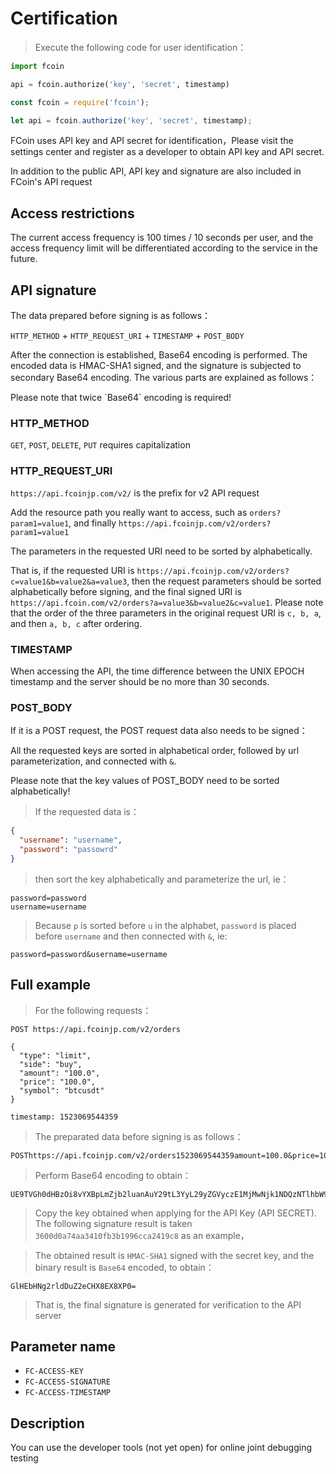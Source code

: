 # Certification

> Execute the following code for user identification：

```python
import fcoin

api = fcoin.authorize('key', 'secret', timestamp)
```

```javascript
const fcoin = require('fcoin');

let api = fcoin.authorize('key', 'secret', timestamp);
```

FCoin uses API key and API secret for identification，Please visit the settings center and register as a developer to obtain API key and API secret.

In  addition to the public API, API key and signature are also included in FCoin's API request




## Access restrictions

The current access frequency is 100 times / 10 seconds per user, and the access frequency limit will be differentiated according to the service in the future.




## API signature

The data prepared before signing is as follows：

`HTTP_METHOD` + `HTTP_REQUEST_URI` + `TIMESTAMP` + `POST_BODY`

After the connection is established, Base64 encoding is performed. The encoded data is HMAC-SHA1 signed, and the signature is subjected to secondary Base64 encoding. The various parts are explained as follows：

<aside class="warning">
Please note that twice `Base64` encoding is required!
</aside>

### HTTP_METHOD

`GET`, `POST`, `DELETE`, `PUT` requires capitalization

### HTTP_REQUEST_URI

`https://api.fcoinjp.com/v2/` is the prefix for v2 API request

Add the resource path you really want to access, such as `orders?param1=value1`, and finally `https://api.fcoinjp.com/v2/orders?param1=value1`

The parameters in the requested URI need to be sorted by alphabetically.

That is, if the requested URI is `https://api.fcoinjp.com/v2/orders?c=value1&b=value2&a=value3`, then the request parameters should be sorted alphabetically before signing, and the final signed URI is `https://api.fcoin.com/v2/orders?a=value3&b=value2&c=value1`. Please note that the order of the three parameters in the original request URI is `c, b, a`, and then `a, b, c` after ordering.

### TIMESTAMP

When accessing the API, the time difference between the UNIX EPOCH timestamp and the server should be no more than 30 seconds.

### POST_BODY

If it is a POST request, the POST request data also needs to be signed：

All the requested keys are sorted in alphabetical order, followed by url parameterization, and connected with `&`.

<aside class="warning">
Please note that the key values of POST_BODY need to be sorted alphabetically!
</aside>

> If the requested data is：

```json
{
  "username": "username",
  "password": "passowrd"
}
```

> then sort the key alphabetically and parameterize the url, ie：

```
password=password
username=username
```

> Because `p` is sorted before `u` in the alphabet, `password` is placed before `username` and then connected with `&`, ie:

```
password=password&username=username
```

## Full example

> For the following requests：

```
POST https://api.fcoinjp.com/v2/orders

{
  "type": "limit",
  "side": "buy",
  "amount": "100.0",
  "price": "100.0",
  "symbol": "btcusdt"
}

timestamp: 1523069544359
```

> The preparated data before signing is as follows：

```
POSThttps://api.fcoinjp.com/v2/orders1523069544359amount=100.0&price=100.0&side=buy&symbol=btcusdt&type=limit
```

> Perform Base64 encoding to obtain：

```
UE9TVGh0dHBzOi8vYXBpLmZjb2luanAuY29tL3YyL29yZGVyczE1MjMwNjk1NDQzNTlhbW91bnQ9MTAwLjAmcHJpY2U9MTAwLjAmc2lkZT1idXkmc3ltYm9sPWJ0Y3VzZHQmdHlwZT1saW1pdA==
```

> Copy the key obtained when applying for the API Key (API SECRET). The following signature result is taken `3600d0a74aa3410fb3b1996cca2419c8` as an example，

> The obtained result is `HMAC-SHA1` signed with the secret key, and the binary result is `Base64` encoded, to obtain：

```
GlHEbHNg2rldDuZ2eCHX8EX8XP0=
```

> That is, the final signature is generated for verification to the API server

## Parameter name

* `FC-ACCESS-KEY`
* `FC-ACCESS-SIGNATURE`
* `FC-ACCESS-TIMESTAMP`

## Description

You can use the developer tools (not yet open) for online joint debugging testing
